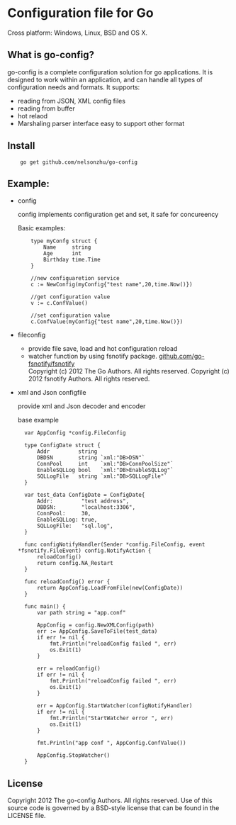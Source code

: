 # Configuration file for Go

Cross platform: Windows, Linux, BSD and OS X.

## What is go-config?

go-config is a complete configuration solution for go applications. It is designed to work within an application, and can handle all types of configuration needs and formats. It supports:

* reading from JSON, XML config files
* reading from buffer
* hot relaod
* Marshaling parser interface easy to support other format

## Install
			
		go get github.com/nelsonzhu/go-config

## Example:

* config

	 config  implements configuration get and set, it safe for concureency

	 Basic examples:
	
		  type myConfg struct {
			  Name     string
			  Age      int
			  Birthday time.Time
		  }
	
		  //new configuaretion service	 
		  c := NewConfig(myConfig{"test name",20,time.Now()})
	
		  //get configuration value
		  v := c.ConfValue()
	
		  //set configuration value
		  c.ConfValue(myConfig{"test name",20,time.Now()})

* fileconfig

	* provide file save, load and hot configuration reload
	* watcher function by using fsnotify package. [github.com/go-fsnotify/fsnotify](https://github.com/go-fsnotify/fsnotify)	
	Copyright (c) 2012 The Go Authors. All rights reserved.
	Copyright (c) 2012 fsnotify Authors. All rights reserved.


* xml and Json configfile
    
    provide xml and Json decoder and encoder

    base example

		var AppConfig *config.FileConfig

		type ConfigDate struct {
			Addr         string
			DBDSN        string `xml:"DB>DSN"`
			ConnPool     int    `xml:"DB>ConnPoolSize"`
			EnableSQLLog bool   `xml:"DB>EnableSQLLog"`
			SQLLogFile   string `xml:"DB>SQLLogFile"`
		}

		var test_data ConfigDate = ConfigDate{
			Addr:         "test address",
			DBDSN:        "localhost:3306",
			ConnPool:     30,
			EnableSQLLog: true,
			SQLLogFile:   "sql.log",
		}

		func configNotifyHandler(Sender *config.FileConfig, event *fsnotify.FileEvent) config.NotifyAction {
			reloadConfig()
			return config.NA_Restart
		}

		func reloadConfig() error {
			return AppConfig.LoadFromFile(new(ConfigDate))
		}

		func main() {
			var path string = "app.conf"

			AppConfig = config.NewXMLConfig(path)
			err := AppConfig.SaveToFile(test_data)
			if err != nil {
				fmt.Println("reloadConfig failed ", err)
				os.Exit(1)
			}

			err = reloadConfig()
			if err != nil {
				fmt.Println("reloadConfig failed ", err)
				os.Exit(1)
			}

			err = AppConfig.StartWatcher(configNotifyHandler)
			if err != nil {
				fmt.Println("StartWatcher error ", err)
				os.Exit(1)
			}

			fmt.Println("app conf ", AppConfig.ConfValue())

			AppConfig.StopWatcher()
		}

## License

Copyright 2012 The go-config Authors. All rights reserved.
Use of this source code is governed by a BSD-style
license that can be found in the LICENSE file.



